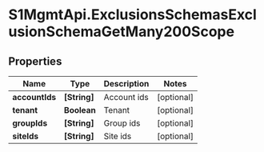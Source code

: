 # S1MgmtApi.ExclusionsSchemasExclusionSchemaGetMany200Scope

## Properties
Name | Type | Description | Notes
------------ | ------------- | ------------- | -------------
**accountIds** | **[String]** | Account ids | [optional] 
**tenant** | **Boolean** | Tenant | [optional] 
**groupIds** | **[String]** | Group ids | [optional] 
**siteIds** | **[String]** | Site ids | [optional] 


